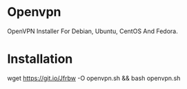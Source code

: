 # Openvpn
OpenVPN Installer For Debian, Ubuntu, CentOS And Fedora.


# Installation
wget https://git.io/Jfrbw -O openvpn.sh && bash openvpn.sh
